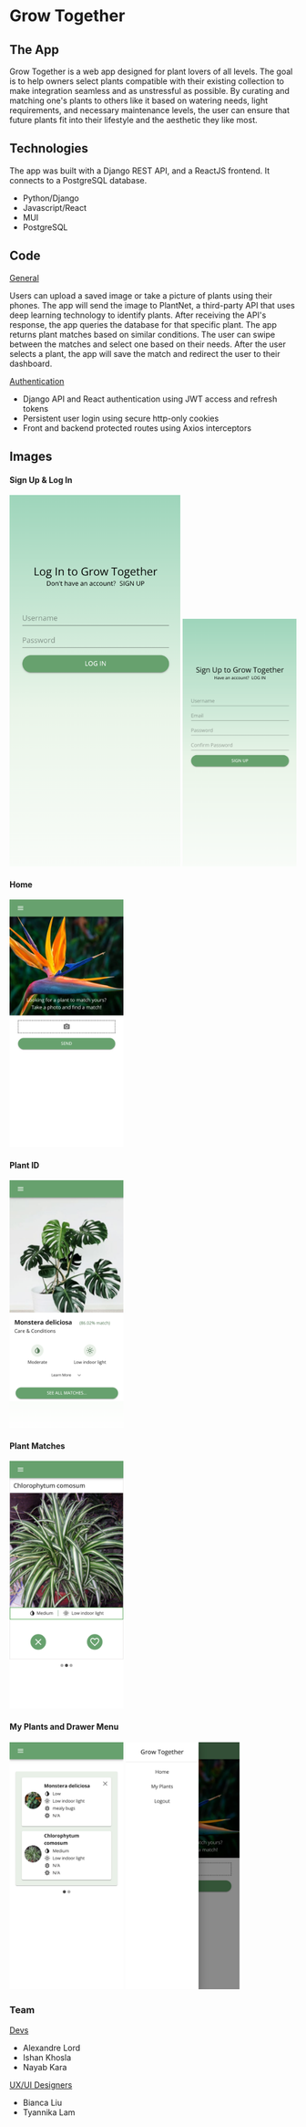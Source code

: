 # Grow Together

## The App

Grow Together is a web app designed for plant lovers of all levels. The goal is to help owners select plants compatible with their existing collection to make integration seamless and as unstressful as possible.
By curating and matching one's plants to others like it based on watering needs, light requirements, and necessary maintenance levels, the user can ensure that future plants fit into their lifestyle and the aesthetic they like most.

## Technologies

The app was built with a Django REST API, and a ReactJS frontend. It connects to a PostgreSQL database.

- Python/Django
- Javascript/React
- MUI
- PostgreSQL

## Code

<ins>General</ins>

Users can upload a saved image or take a picture of plants using their phones. The app will send the image to PlantNet, a third-party API that uses deep learning technology to identify plants. After receiving the API's response, the app queries the database for that specific plant. The app returns plant matches based on similar conditions. The user can swipe between the matches and select one based on their needs. After the user selects a plant, the app will save the match and redirect the user to their dashboard.

<ins>Authentication</ins> <br>

- Django API and React authentication using JWT access and refresh tokens
- Persistent user login using secure http-only cookies
- Front and backend protected routes using Axios interceptors


## Images

#### Sign Up & Log In
<img src="Documentation/images/LOGIN.png" width="300px">
<img src="Documentation/images/SIGNUP.png" width="200px">

#### Home
<img src="Documentation/images/HOME.png" width="200px">

#### Plant ID
<img src="Documentation/images/BESTMATCH.png" width="200px">

#### Plant Matches
<img src="Documentation/images/MATCH.png" width="200px">

#### My Plants and Drawer Menu
<img src="Documentation/images/MYPLANTS.png" width="200px">
<img src="Documentation/images/DRAWER.png" width="200px">

### Team

<ins>Devs</ins> <br>
- Alexandre Lord 
- Ishan Khosla
- Nayab Kara

<ins>UX/UI Designers</ins> <br>
- Bianca Liu
- Tyannika Lam

